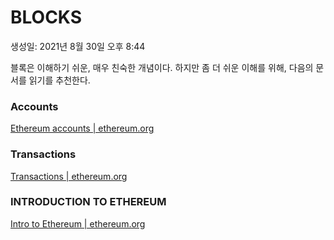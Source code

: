 # BLOCKS

생성일: 2021년 8월 30일 오후 8:44

블록은 이해하기 쉬운, 매우 친숙한 개념이다. 하지만 좀 더 쉬운 이해를 위해, 다음의 문서를 읽기를 추천한다.

### Accounts

[Ethereum accounts | ethereum.org](https://ethereum.org/ko/developers/docs/accounts/)

### Transactions

[Transactions | ethereum.org](https://ethereum.org/ko/developers/docs/transactions/)

### INTRODUCTION TO ETHEREUM

[Intro to Ethereum | ethereum.org](https://ethereum.org/ko/developers/docs/intro-to-ethereum/)